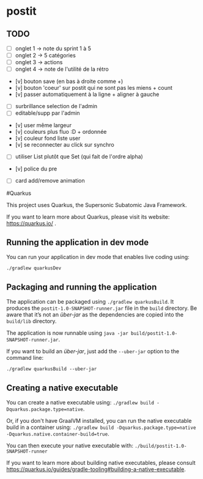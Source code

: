 # postit


## TODO
* [ ] onglet 1 -> note du sprint 1 à 5
* [ ] onglet 2 -> 5 catégories
* [ ] onglet 3 -> actions
* [ ] onglet 4 -> note de l'utilité de la rétro
* [v] bouton save (en bas à droite comme +)
* [v] bouton 'coeur' sur postit qui ne sont pas les miens + count
* [v] passer automatiquement à la ligne + aligner à gauche
* [ ] surbrillance selection de l'admin
* [ ] editable/supp par l'admin
* [v] user même largeur
* [v] couleurs plus fluo :D + ordonnée
* [v] couleur fond liste user
* [v] se reconnecter au click sur synchro
* [ ] utiliser List plutôt que Set (qui fait de l'ordre alpha)
* [v] police du pre
* [ ] card add/remove animation

#Quarkus

This project uses Quarkus, the Supersonic Subatomic Java Framework.

If you want to learn more about Quarkus, please visit its website: https://quarkus.io/ .

## Running the application in dev mode

You can run your application in dev mode that enables live coding using:
```
./gradlew quarkusDev
```

## Packaging and running the application

The application can be packaged using `./gradlew quarkusBuild`.
It produces the `postit-1.0-SNAPSHOT-runner.jar` file in the `build` directory.
Be aware that it’s not an _über-jar_ as the dependencies are copied into the `build/lib` directory.

The application is now runnable using `java -jar build/postit-1.0-SNAPSHOT-runner.jar`.

If you want to build an _über-jar_, just add the `--uber-jar` option to the command line:
```
./gradlew quarkusBuild --uber-jar
```

## Creating a native executable

You can create a native executable using: `./gradlew build -Dquarkus.package.type=native`.

Or, if you don't have GraalVM installed, you can run the native executable build in a container using: `./gradlew build -Dquarkus.package.type=native -Dquarkus.native.container-build=true`.

You can then execute your native executable with: `./build/postit-1.0-SNAPSHOT-runner`

If you want to learn more about building native executables, please consult https://quarkus.io/guides/gradle-tooling#building-a-native-executable.